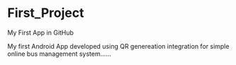 # First_Project
My First App in GitHub

My first Android App developed using QR genereation integration for simple online bus management system......
